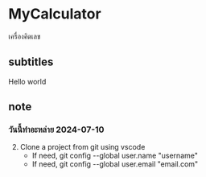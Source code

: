# MyCalculator
เครื่องคิดเลข

## subtitles
Hello world

## note
### วันนี้ทำอะหล่าย 2024-07-10
2. Clone a project from git using vscode
    - If need, git config --global user.name "username"
    - If need, git config --global user.email "email.com"
